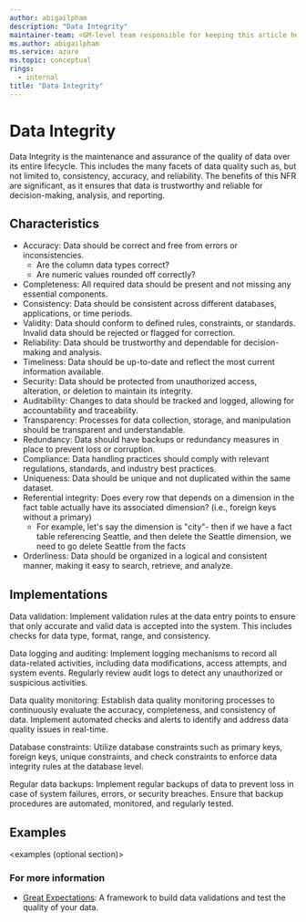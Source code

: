```yaml
---
author: abigailpham
description: "Data Integrity"
maintainer-team: <GM-level team responsible for keeping this article healthy over time>
ms.author: abigailpham
ms.service: azure
ms.topic: conceptual
rings:
  - internal
title: "Data Integrity"
---
```


# Data Integrity

Data Integrity is the maintenance and assurance of the quality of data over its entire lifecycle. This includes the many facets of data quality such as, but not limited to, consistency, accuracy, and reliability. The benefits of this NFR are significant, as it ensures that data is trustworthy and reliable for decision-making, analysis, and reporting.

## Characteristics

- Accuracy: Data should be correct and free from errors or inconsistencies.
  - Are the column data types correct?
  - Are numeric values rounded off correctly?
- Completeness: All required data should be present and not missing any essential components.
- Consistency: Data should be consistent across different databases, applications, or time periods.
- Validity: Data should conform to defined rules, constraints, or standards. Invalid data should be rejected or flagged for correction.
- Reliability: Data should be trustworthy and dependable for decision-making and analysis.
- Timeliness: Data should be up-to-date and reflect the most current information available.
- Security: Data should be protected from unauthorized access, alteration, or deletion to maintain its integrity.
- Auditability: Changes to data should be tracked and logged, allowing for accountability and traceability.
- Transparency: Processes for data collection, storage, and manipulation should be transparent and understandable.
- Redundancy: Data should have backups or redundancy measures in place to prevent loss or corruption.
- Compliance: Data handling practices should comply with relevant regulations, standards, and industry best practices.
- Uniqueness: Data should be unique and not duplicated within the same dataset.
- Referential integrity: Does every row that depends on a dimension in the fact table actually have its associated dimension? (i.e., foreign keys without a primary)
  - For example, let's say the dimension is "city"- then if we have a fact table referencing Seattle, and then delete the Seattle dimension, we need to go delete Seattle from the facts
- Orderliness: Data should be organized in a logical and consistent manner, making it easy to search, retrieve, and analyze.

## Implementations

Data validation: Implement validation rules at the data entry points to ensure that only accurate and valid data is accepted into the system. This includes checks for data type, format, range, and consistency.

Data logging and auditing: Implement logging mechanisms to record all data-related activities, including data modifications, access attempts, and system events. Regularly review audit logs to detect any unauthorized or suspicious activities.

Data quality monitoring: Establish data quality monitoring processes to continuously evaluate the accuracy, completeness, and consistency of data. Implement automated checks and alerts to identify and address data quality issues in real-time.

Database constraints: Utilize database constraints such as primary keys, foreign keys, unique constraints, and check constraints to enforce data integrity rules at the database level.

Regular data backups: Implement regular backups of data to prevent loss in case of system failures, errors, or security breaches. Ensure that backup procedures are automated, monitored, and regularly tested.

## Examples

<examples (optional section)>

### For more information

- [Great Expectations](https://greatexpectations.io/): A framework to build data validations and test the quality of your data.
